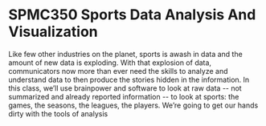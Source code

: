 # SPMC350 Sports Data Analysis And Visualization

Like few other industries on the planet, sports is awash in data and the amount of new data is exploding. With that explosion of data, communicators now more than ever need the skills to analyze and understand data to then produce the stories hidden in the information. In this class, we’ll use brainpower and software to look at raw data -- not summarized and already reported information -- to look at sports: the games, the seasons, the leagues, the players. We’re going to get our hands dirty with the tools of analysis
